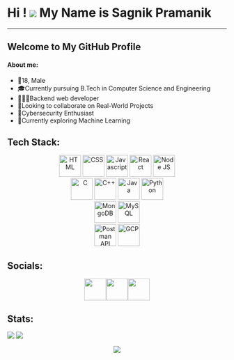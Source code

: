 # Hi ! ![][hand] My Name is Sagnik Pramanik
[hand]: https://user-images.githubusercontent.com/18350557/176309783-0785949b-9127-417c-8b55-ab5a4335074e.gif
--------------------------------------------------------------------------------------------------------------
## Welcome to My GitHub Profile

#### About me:
- 👦18, Male
- 🎓Currently pursuing B.Tech in Computer Science and Engineering
- 🧑🏽‍💻Backend web developer
- 🤝Looking to collaborate on Real-World Projects
- 🔐Cybersecurity Enthusiast
- 🤖Currently exploring Machine Learning

## Tech Stack:
<div id="tech-stack" align=center>
    <img src=https://github.com/sagnik-p/sagnik-p/assets/130753205/8a406c1c-cd8b-4fdb-8cee-2f27c71cb84d width="50" height="50" alt="HTML" />
    <img src=https://github.com/sagnik-p/sagnik-p/assets/130753205/e15fc5cf-9a47-456b-a5f9-9300ec451f33 width="50" height="50" alt="CSS" />
    <img src=https://github.com/sagnik-p/sagnik-p/assets/130753205/5f2ea1f7-e7d5-48a8-afe1-ee6598bb9b78 width="50" height="50" alt="Javascript" />
    <img src=https://github.com/sagnik-p/sagnik-p/assets/130753205/67ee652c-2d16-4a0e-bb70-10238896c0d6 width="50" height="50" alt="React" />
    <img src=https://github.com/sagnik-p/sagnik-p/assets/130753205/3582cc10-65e2-4ee4-93ed-47712c193db8 width="50" height="50" alt="Node JS" />
    <br>
    <img src=https://github.com/sagnik-p/sagnik-p/assets/130753205/f84a1178-504b-472e-8e72-fd0f2772d9ab width="50" height="50" alt="C" />
    <img src=https://github.com/sagnik-p/sagnik-p/assets/130753205/6b5994fa-54b5-4317-b3fc-6108b3fc82de width="50" height="50" alt="C++" />
    <img src=https://github.com/sagnik-p/sagnik-p/assets/130753205/ab51e791-2743-4ca5-8102-1e80638ad28c width="50" height="50" alt="Java" />
    <img src=https://github.com/sagnik-p/sagnik-p/assets/130753205/f171337e-21b2-466b-bad6-86a49b0f6192 width="50" height="50" alt="Python" />
    <br>
    <img src=https://github.com/sagnik-p/sagnik-p/assets/130753205/67e8bcc1-7330-4c9e-9faf-21fa95220fb9 width="50" height="50" alt="MongoDB" />
    <img src=https://github.com/sagnik-p/sagnik-p/assets/130753205/32388a33-3f2b-4ef3-b843-28f86e779f59 width="50" height="50" alt="MySQL" />
    <br>
    <img src=https://github.com/sagnik-p/sagnik-p/assets/130753205/9e25ddcf-54da-4498-a00f-3876dbbcf904 width="50" height="50" alt="Postman API" />
    <img src=https://github.com/sagnik-p/sagnik-p/assets/130753205/3a52d300-8975-44d9-94f8-792fa3c55eaa width="50" height="50" alt="GCP" />
</div>

## Socials:
<div align="center">
  <a href="https://www.linkedin.com/in/sagnik-pramanik-53284b272/" target="_blank" rel="noreferrer"><img src="https://img.icons8.com/cute-clipart/64/000000/linkedin.png" width="50" height="50"/></a><a href="https://twitter.com/Sagnikkkkkkkkk" target="_blank" rel="noreferrer"><img src="https://img.icons8.com/cute-clipart/64/000000/twitter.png"" width="50" height="50"  /></a><a href="mailto:sagnikpramanik95@gmail.com" target="_blank" rel="noreferrer"><img src="https://img.icons8.com/cute-clipart/64/000000/gmail.png" width="50" height="50" ></a></div>

  ## Stats:
  <img src="https://github-readme-stats.vercel.app/api?username=sagnik-p&show_icons=true&&bg_color=00000000&hide=stars&include_all_commits=true&count_private=true&hide_border=true">
  <!---
  <td><img src="https://github-readme-stats.vercel.app/api/top-langs?username=sagnik-p&show_icons=true&locale=en&layout=compact" />
  -->
  <a href="http://www.github.com/sagnik-p"><img src="https://github-readme-streak-stats.herokuapp.com/?user=sagnik-p&stroke=ffffff&background=ffffff&ring=059826&fire=0891b2&currStreakNum=000000&currStreakLabel=0891b2&sideNums=000000&sideLabels=000000&dates=555555&hide_border=true" /></a>


<p align="center" width="100%">
  <img src="https://capsule-render.vercel.app/api?type=waving&color=gradient&height=150&width=100%&section=footer&text=Thank%20You%20For%20Visiting"/>
  

</p>
